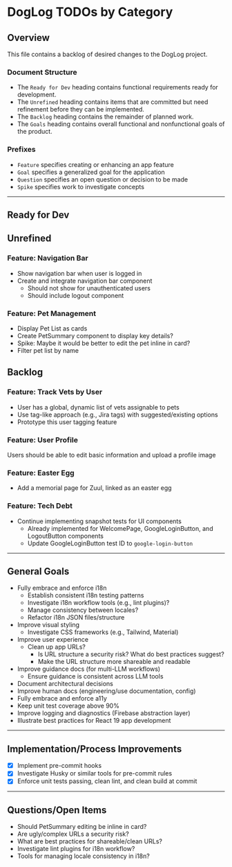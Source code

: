 # DogLog TODOs by Category

## Overview

This file contains a backlog of desired changes to the DogLog project.

### Document Structure

- The `Ready for Dev` heading contains functional requirements ready for development.
- The `Unrefined` heading contains items that are committed but need refinement before they can be implemented.
- The `Backlog` heading contains the remainder of planned work.
- The `Goals` heading contains overall functional and nonfunctional goals of the product.

### Prefixes

- `Feature` specifies creating or enhancing an app feature
- `Goal` specifies a generalized goal for the application
- `Question` specifies an open question or decision to be made
- `Spike` specifies work to investigate concepts

---

## Ready for Dev

## Unrefined

### Feature: Navigation Bar

- Show navigation bar when user is logged in
- Create and integrate navigation bar component
  - Should not show for unauthenticated users
  - Should include logout component

### Feature: Pet Management

- Display Pet List as cards
- Create PetSummary component to display key details?
- Spike: Maybe it would be better to edit the pet inline in card?
- Filter pet list by name

## Backlog

### Feature: Track Vets by User

- User has a global, dynamic list of vets assignable to pets
- Use tag-like approach (e.g., Jira tags) with suggested/existing options
- Prototype this user tagging feature

### Feature: User Profile

Users should be able to edit basic information and upload a profile image

### Feature: Easter Egg

- Add a memorial page for Zuul, linked as an easter egg

### Feature: Tech Debt

- Continue implementing snapshot tests for UI components
  - Already implemented for WelcomePage, GoogleLoginButton, and LogoutButton components
  - Update GoogleLoginButton test ID to `google-login-button`

---

## General Goals

- Fully embrace and enforce i18n
  - Establish consistent i18n testing patterns
  - Investigate i18n workflow tools (e.g., lint plugins)?
  - Manage consistency between locales?
  - Refactor i18n JSON files/structure
- Improve visual styling
  - Investigate CSS frameworks (e.g., Tailwind, Material)
- Improve user experience
  - Clean up app URLs?
    - Is URL structure a security risk? What do best practices suggest?
    - Make the URL structure more shareable and readable
- Improve guidance docs (for multi-LLM workflows)
  - Ensure guidance is consistent across LLM tools
- Document architectural decisions
- Improve human docs (engineering/use documentation, config)
- Fully embrace and enforce a11y
- Keep unit test coverage above 90%
- Improve logging and diagnostics (Firebase abstraction layer)
- Illustrate best practices for React 19 app development

---

## Implementation/Process Improvements

-[x] Implement pre-commit hooks
-[x] Investigate Husky or similar tools for pre-commit rules
-[x] Enforce unit tests passing, clean lint, and clean build at commit

---

## Questions/Open Items

- Should PetSummary editing be inline in card?
- Are ugly/complex URLs a security risk?
- What are best practices for shareable/clean URLs?
- Investigate lint plugins for i18n workflow?
- Tools for managing locale consistency in i18n?
